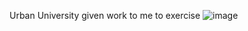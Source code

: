 Urban University given work to me to exercise
![image](https://github.com/user-attachments/assets/76c82e8f-ecab-4627-bf0f-6747cbb4e7ff)
